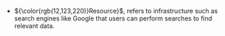 *  ${\color{rgb(12,123,220)}Resource}$, refers to infrastructure such as search engines like Google that users can perform searches to find relevant data.
